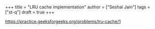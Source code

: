 +++
title = "LRU cache implementation"
author = ["Seshal Jain"]
tags = ["st-q"]
draft = true
+++

<https://practice.geeksforgeeks.org/problems/lru-cache/1>
